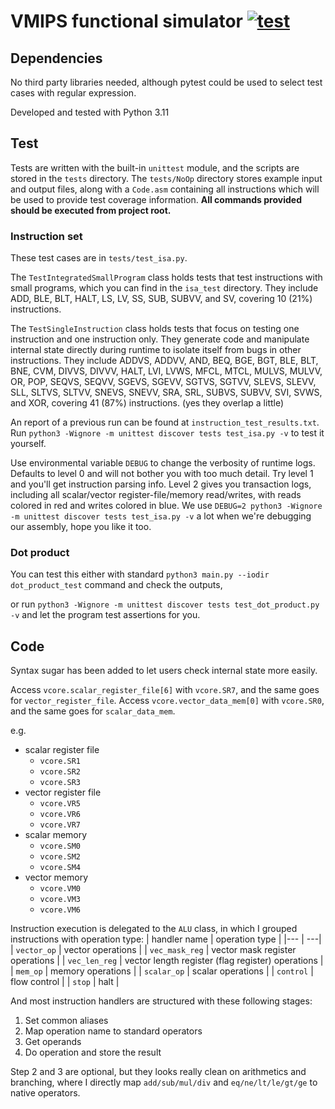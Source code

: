 # VMIPS functional simulator [![test](https://github.com/HsuanTingLu/VMIPS-functional-simulator/actions/workflows/test.yml/badge.svg)](https://github.com/HsuanTingLu/VMIPS-functional-simulator/actions/workflows/test.yml)

## Dependencies
No third party libraries needed, although pytest could be used to select test cases with regular expression.

Developed and tested with Python 3.11

## Test

Tests are written with the built-in ```unittest``` module, and the scripts are stored in the ```tests``` directory.
The ```tests/NoOp``` directory stores example input and output files, along with a ```Code.asm``` containing all instructions which will be used to provide test coverage information.
**All commands provided should be executed from project root.**

### Instruction set
These test cases are in ```tests/test_isa.py```.

The ```TestIntegratedSmallProgram``` class holds tests that test instructions with small programs, which you can find in the ```isa_test``` directory. They include 
ADD, BLE, BLT, HALT, LS, LV, SS, SUB, SUBVV, and SV,
covering 10 (21%) instructions.

The ```TestSingleInstruction``` class holds tests that focus on testing one instruction and one instruction only. They generate code and manipulate internal state directly during runtime to isolate itself from bugs in other instructions. They include
ADDVS, ADDVV, AND, BEQ, BGE, BGT, BLE, BLT, BNE, CVM, DIVVS, DIVVV, HALT, LVI, LVWS, MFCL, MTCL, MULVS, MULVV, OR, POP, SEQVS, SEQVV, SGEVS, SGEVV, SGTVS, SGTVV, SLEVS, SLEVV, SLL, SLTVS, SLTVV, SNEVS, SNEVV, SRA, SRL, SUBVS, SUBVV, SVI, SVWS, and XOR,
covering 41 (87%) instructions. (yes they overlap a little)

An report of a previous run can be found at ```instruction_test_results.txt```.
Run ```python3 -Wignore -m unittest discover tests test_isa.py -v``` to test it yourself.

Use environmental variable ```DEBUG``` to change the verbosity of runtime logs. Defaults to level 0 and will not bother you with too much detail. Try level 1 and you'll get instruction parsing info. Level 2 gives you transaction logs, including all scalar/vector register-file/memory read/writes, with reads colored in red and writes colored in blue.
We use ```DEBUG=2 python3 -Wignore -m unittest discover tests test_isa.py -v``` a lot when we're debugging our assembly, hope you like it too.

### Dot product
You can test this either with standard ```python3 main.py --iodir dot_product_test``` command and check the outputs,

or run ```python3 -Wignore -m unittest discover tests test_dot_product.py -v``` and let the program test assertions for you.

## Code

Syntax sugar has been added to let users check internal state more easily.

Access ```vcore.scalar_register_file[6]``` with ```vcore.SR7```, and the same goes for ```vector_register_file```.
Access ```vcore.vector_data_mem[0]``` with ```vcore.SR0```, and the same goes for ```scalar_data_mem```.

e.g.
- scalar register file
    - ```vcore.SR1```
    - ```vcore.SR2```
    - ```vcore.SR3```
- vector register file
    - ```vcore.VR5```
    - ```vcore.VR6```
    - ```vcore.VR7```
- scalar memory
    - ```vcore.SM0```
    - ```vcore.SM2```
    - ```vcore.SM4```
- vector memory
    - ```vcore.VM0```
    - ```vcore.VM3```
    - ```vcore.VM6```

Instruction execution is delegated to the ```ALU``` class, in which I grouped instructions with operation type:
| handler name | operation type |
|--- | ---|
| ```vector_op```    | vector operations |
| ```vec_mask_reg``` | vector mask register operations |
| ```vec_len_reg```  | vector length register (flag register) operations |
| ```mem_op```       | memory operations |
| ```scalar_op```    | scalar operations |
| ```control```      | flow control |
| ```stop```         | halt |

And most instruction handlers are structured with these following stages:
1. Set common aliases
2. Map operation name to standard operators
3. Get operands
4. Do operation and store the result

Step 2 and 3 are optional, but they looks really clean on arithmetics and branching,
where I directly map ```add/sub/mul/div``` and ```eq/ne/lt/le/gt/ge``` to native operators.
